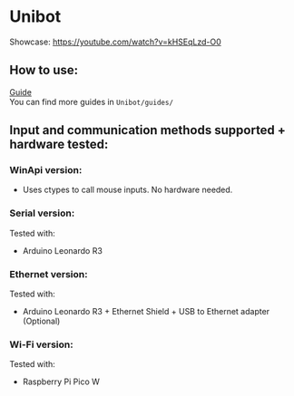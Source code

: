 # Unibot

Showcase: https://youtube.com/watch?v=kHSEqLzd-O0  

## How to use:
[Guide](/guides/Guide.md)  
You can find more guides in `Unibot/guides/`

## Input and communication methods supported + hardware tested:  
### WinApi version:  
- Uses ctypes to call mouse inputs. No hardware needed.  

### Serial version:  
Tested with:
- Arduino Leonardo R3  

### Ethernet version:  
Tested with:  
- Arduino Leonardo R3 + Ethernet Shield + USB to Ethernet adapter (Optional)  

### Wi-Fi version:   
Tested with:  
- Raspberry Pi Pico W